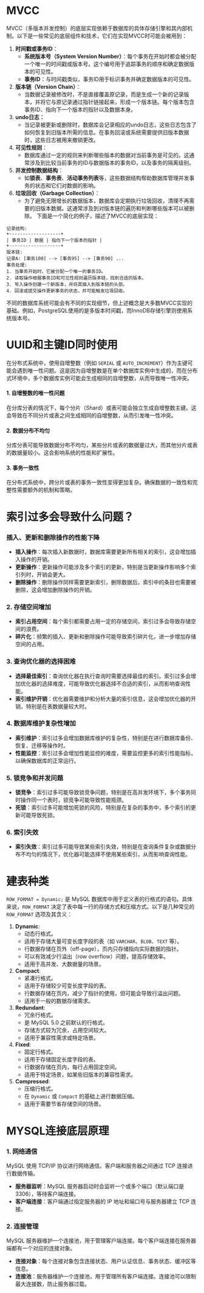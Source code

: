 # MVCC

MVCC（多版本并发控制）的底层实现依赖于数据库的具体存储引擎和其内部机制。以下是一些常见的底层组件和技术，它们在实现MVCC时可能会被用到：

1. **时间戳或事务ID**：
   - **系统版本号（System Version Number）**：每个事务在开始时都会被分配一个唯一的时间戳或版本号。这个编号用于追踪事务的顺序和确定数据版本的可见性。
   - **事务ID**：与时间戳类似，事务ID用于标识事务并确定数据版本的可见性。
2. **版本链（Version Chain）**：
   - 当数据记录被修改时，不是直接覆盖原记录，而是生成一个新的记录版本，并将它与原记录通过指针链接起来，形成一个版本链。每个版本包含事务ID、指向下一个版本的指针以及数据本身。
3. **undo日志：**
   - 当记录被更新或删除时，数据库会记录相应的undo日志，这些日志包含了如何恢复到旧版本所需的信息。在事务回滚或系统需要提供旧版本数据时，这些日志被用来撤销更改。
4. **可见性规则**：
   - 数据库通过一定的规则来判断哪些版本的数据对当前事务是可见的。这通常涉及到比较当前事务的ID与数据版本的事务ID，以及事务的隔离级别。
5. **并发控制数据结构**：
   - 如**锁表**、**事务表**、**活动事务列表**等，这些数据结构帮助数据库管理并发事务的状态和它们对数据的影响。
6. **垃圾回收（Garbage Collection）**：
   - 为了避免无限增长的数据版本，数据库会定期执行垃圾回收，清理不再需要的旧版本数据。这通常涉及到对版本链的遍历和判断哪些版本可以被删除。
   下面是一个简化的例子，描述了MVCC的底层实现：
```
记录结构:
+-------------------+
| 事务ID | 数据 | 指向下一个版本的指针 |
+-------------------+
版本链:
记录A: [事务100] --> [事务95] --> [事务90] ...
事务处理:
1. 当事务开始时，它被分配一个唯一的事务ID。
2. 读取操作根据事务ID和可见性规则遍历版本链，找到合适的版本。
3. 写入操作创建一个新版本，并将其插入到版本链的头部。
4. 回滚或提交操作更新事务的状态，并可能触发垃圾回收。
```
不同的数据库系统可能会有不同的实现细节，但上述概念是大多数MVCC实现的基础。例如，PostgreSQL使用的是多版本时间戳，而InnoDB存储引擎则使用系统版本号。

# UUID和主键ID同时使用

在分布式系统中，使用自增整数（例如 `SERIAL` 或 `AUTO_INCREMENT`）作为主键可能会遇到唯一性问题。这是因为自增整数是在单个数据库实例中生成的，而在分布式环境中，多个数据库实例可能会生成相同的自增整数，从而导致唯一性冲突。

#### 1. 自增整数的唯一性问题

在分库分表的情况下，每个分片（Shard）或表可能会独立生成自增整数主键。这会导致在不同分片或表之间生成相同的自增整数，从而引发唯一性冲突。

#### 2. 数据分布不均匀

分库分表可能导致数据分布不均匀，某些分片或表的数据量过大，而其他分片或表的数据量较小。这会影响系统的性能和扩展性。

#### 3. 事务一致性

在分布式系统中，跨分片或表的事务一致性变得更加复杂。确保数据的一致性和完整性需要额外的机制和策略。

# 索引过多会导致什么问题？

### 插入、更新和删除操作的性能下降

- **插入操作**：每次插入新数据时，数据库需要更新所有相关的索引，这会增加插入操作的开销。
- **更新操作**：更新操作可能涉及多个索引的更新，特别是当更新操作影响多个索引列时，开销会更大。
- **删除操作**：删除操作同样需要更新索引，删除数据后，索引中的条目也需要被删除，这会增加删除操作的开销。

### 2. 存储空间增加

- **索引占用空间**：每个索引都需要占用一定的存储空间，索引过多会导致存储空间的浪费。
- **碎片化**：频繁的插入、更新和删除操作可能导致索引碎片化，进一步增加存储空间的占用。

### 3. 查询优化器的选择困难

- **选择最佳索引**：查询优化器在执行查询时需要选择最佳的索引。索引过多会增加优化器的选择难度，可能导致优化器选择不合适的索引，从而影响查询性能。
- **索引维护开销**：优化器需要维护和分析大量的索引信息，这会增加优化器的开销，特别是在表数据量较大时。

### 4. 数据库维护复杂性增加

- **索引维护**：索引过多会增加数据库维护的复杂性，特别是在进行数据库备份、恢复、迁移等操作时。
- **性能监控**：索引过多会增加性能监控的难度，需要监控更多的索引性能指标，以确保数据库的正常运行。

### 5. 锁竞争和并发问题

- **锁竞争**：索引过多可能导致锁竞争问题，特别是在高并发环境下，多个事务同时操作同一个表时，锁竞争可能导致性能瓶颈。
- **死锁**：索引过多可能增加死锁的风险，特别是在复杂的事务中，多个索引的更新可能导致死锁。

### 6. 索引失效

- **索引失效**：索引过多可能导致某些索引失效，特别是在查询条件复杂或数据分布不均匀的情况下，优化器可能选择不使用某些索引，从而影响查询性能。

# 建表种类

`ROW_FORMAT = Dynamic;` 是 MySQL 数据库中用于定义表的行格式的语句。具体来说，`ROW_FORMAT` 决定了表中每一行的存储方式和压缩方式。以下是几种常见的 `ROW_FORMAT` 选项及其含义：

1. **Dynamic**:
   - 动态行格式。
   - 适用于存储大量可变长度字段的表（如 `VARCHAR`、`BLOB`、`TEXT` 等）。
   - 行数据存储在页外（off-page），页内只存储指向实际数据的指针。
   - 可以有效减少行溢出（row overflow）问题，提高存储效率。
   - 适用于高并发、大数据量的场景。
2. **Compact**:
   - 紧凑行格式。
   - 适用于存储较少可变长度字段的表。
   - 行数据存储在页内，减少了指针的使用，但可能会导致行溢出问题。
   - 适用于一般的数据存储需求。
3. **Redundant**:
   - 冗余行格式。
   - 是 MySQL 5.0 之前默认的行格式。
   - 存储方式较为冗余，占用空间较大。
   - 适用于兼容性需求或特定场景。
4. **Fixed**:
   - 固定行格式。
   - 适用于存储固定长度字段的表。
   - 行数据存储在页内，每行占用固定空间。
   - 适用于特定场景，如某些旧版本的兼容性需求。
5. **Compressed**:
   - 压缩行格式。
   - 在 `Dynamic` 或 `Compact` 的基础上进行数据压缩。
   - 适用于需要节省存储空间的场景。

# MYSQL连接底层原理

### 1. 网络通信

MySQL 使用 TCP/IP 协议进行网络通信。客户端和服务器之间通过 TCP 连接进行数据传输。

- **服务器监听**：MySQL 服务器启动时会监听一个或多个端口（默认端口是 3306），等待客户端连接。
- **客户端连接**：客户端通过指定服务器的 IP 地址和端口号与服务器建立 TCP 连接。

### 2. 连接管理

MySQL 服务器维护一个连接池，用于管理客户端连接。每个客户端连接在服务器端都有一个对应的连接对象。

- **连接对象**：每个连接对象包含连接状态、用户认证信息、事务状态、缓冲区等信息。
- **连接池**：服务器维护一个连接池，用于管理所有客户端连接。连接池可以限制最大连接数，防止服务器过载。



